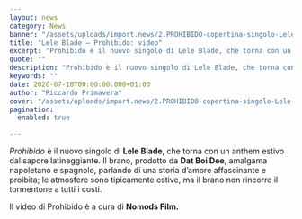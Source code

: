 ```yaml
---
layout: news
category: News
banner: "/assets/uploads/import.news/2.PROHIBIDO-copertina-singolo-Lele-Blade.-Produzione-di-Dat-Boi-Dee-1024x1024.jpg"
title: "Lele Blade – Prohibido: video"
excerpt: "Prohibido è il nuovo singolo di Lele Blade, che torna con un anthem estivo dal sapore latineggiante. Il brano, prodotto da Dat Boi Dee, amalgama napoletano e spagnolo, parlando di una storia d’amore affascinante e proibita; le atmosfere sono tipicamente estive, ma il brano non rincorre il tormentone a tutti i costi. Il video di [&hellip"
quote: ""
description: "Prohibido è il nuovo singolo di Lele Blade, che torna con un anthem estivo dal sapore latineggiante. Il brano, prodotto da Dat Boi Dee, amalgama napoletano e spagnolo, parlando di una storia d’amore affascinante e proibita; le atmosfere sono tipicamente estive, ma il brano non rincorre il tormentone a tutti i costi. Il video di [&hellip"
keywords: ""
date: 2020-07-18T00:00:00.000+01:00
author: "Riccardo Primavera"
cover: "/assets/uploads/import.news/2.PROHIBIDO-copertina-singolo-Lele-Blade.-Produzione-di-Dat-Boi-Dee-1024x1024.jpg"
pagination:
  enabled: true

---
```


_Prohibido_ è il nuovo singolo di **Lele Blade**, che torna con un anthem estivo dal sapore latineggiante. Il brano, prodotto da **Dat Boi Dee**, amalgama napoletano e spagnolo, parlando di una storia d’amore affascinante e proibita; le atmosfere sono tipicamente estive, ma il brano non rincorre il tormentone a tutti i costi.

Il video di Prohibido è a cura di **Nomods Film.**
